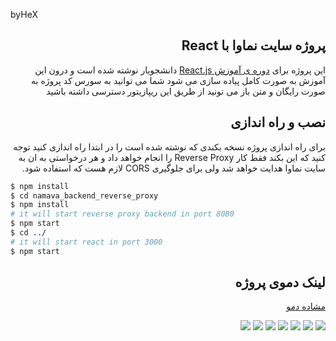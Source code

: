 byHeX<div dir="rtl">

## پروژه سایت نماوا با React

این پروژه برای [دوره ی آموزش React.js](https://www.daneshjooyar.com/%d8%af%d9%88%d8%b1%d9%87-%d8%a2%d9%85%d9%88%d8%b2%d8%b4-react-js/) دانشجویار نوشته شده است و درون این آموزش به صورت کامل پیاده سازی می شود شما می توانید به سورس کد پروژه به صورت رایگان و متن باز می تونید از طریق این ریپازیتور دسترسی داشته باشید 
  
## نصب و راه اندازی
برای راه اندازی پروژه نسخه بکندی که نوشته شده است را در ابتدا راه اندازی کنید توجه کنید که این بکند فقط کار Reverse Proxy را انجام خواهد داد و هر درخواستی به ان به سایت نماوا هدایت خواهد شد ولی برای جلوگیری CORS لازم هست که استفاده شود.

</div>

```bash
$ npm install
$ cd namava_backend_reverse_proxy
$ npm install
# it will start reverse proxy backend in port 8080
$ npm start 
$ cd ../
# it will start react in port 3000
$ npm start
```

<div dir="rtl">

##  لینک دموی پروژه
[مشاده دمو](https://www.aparat.com/v/byHeX)

![](https://i.ibb.co/rmXjG3R/01.jpg)
![](https://i.ibb.co/BsVBkBw/02.jpg)
![](https://i.ibb.co/0sRsq92/03.jpg)
![](https://i.ibb.co/wJprf6z/04.jpg)
![](https://i.ibb.co/k9yPDwr/05.jpg)
![](https://i.ibb.co/Ns8N9ty/06.jpg)
![](https://i.ibb.co/ZGN7Gr2/07.jpg)

</div>
